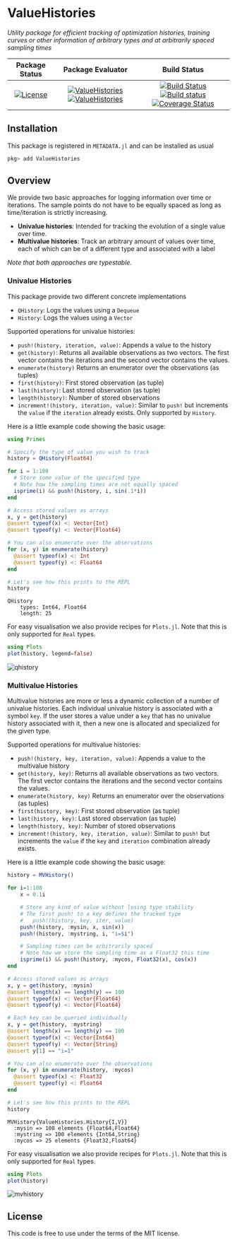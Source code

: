 # ValueHistories

*Utility package for efficient tracking of optimization histories,
training curves or other information of arbitrary types and at
arbitrarily spaced sampling times*

| **Package Status** | **Package Evaluator** | **Build Status**  |
|:------------------:|:---------------------:|:-----------------:|
| [![License](http://img.shields.io/badge/license-MIT-brightgreen.svg?style=flat)](LICENSE.md) | [![ValueHistories](http://pkg.julialang.org/badges/ValueHistories_0.6.svg)](http://pkg.julialang.org/?pkg=ValueHistories) [![ValueHistories](http://pkg.julialang.org/badges/ValueHistories_0.7.svg)](http://pkg.julialang.org/?pkg=ValueHistories) | [![Build Status](https://travis-ci.org/JuliaML/ValueHistories.jl.svg?branch=master)](https://travis-ci.org/JuliaML/ValueHistories.jl) [![Build status](https://ci.appveyor.com/api/projects/status/8v1n9hqfnn5jslyn/branch/master?svg=true)](https://ci.appveyor.com/project/Evizero/valuehistories-jl/branch/master) [![Coverage Status](https://coveralls.io/repos/github/JuliaML/ValueHistories.jl/badge.svg?branch=master)](https://coveralls.io/github/JuliaML/ValueHistories.jl?branch=master) |

## Installation

This package is registered in `METADATA.jl` and can be installed as usual

```julia
pkg> add ValueHistories
```

## Overview

We provide two basic approaches for logging information over time
or iterations. The sample points do not have to be equally spaced as
long as time/iteration is strictly increasing.

- **Univalue histories**: Intended for tracking the evolution of
a single value over time.
- **Multivalue histories**: Track an arbitrary amount of values over
time, each of which can be of a different type and associated with
a label

*Note that both approaches are typestable.*

### Univalue Histories

This package provide two different concrete implementations

- `QHistory`: Logs the values using a `Dequeue`
- `History`: Logs the values using a `Vector`

Supported operations for univalue histories:

- `push!(history, iteration, value)`: Appends a value to the history
- `get(history)`: Returns all available observations as two vectors. The first vector contains the iterations and the second vector contains the values.
- `enumerate(history)` Returns an enumerator over the observations (as tuples)
- `first(history)`: First stored observation (as tuple)
- `last(history)`: Last stored observation (as tuple)
- `length(history)`: Number of stored observations
- `increment!(history, iteration, value)`: Similar to `push!` but increments the `value` if the `iteration` already exists. Only supported by `History`.

Here is a little example code showing the basic usage:

```julia
using Primes

# Specify the type of value you wish to track
history = QHistory(Float64)

for i = 1:100
  # Store some value of the specified type
  # Note how the sampling times are not equally spaced
  isprime(i) && push!(history, i, sin(.1*i))
end

# Access stored values as arrays
x, y = get(history)
@assert typeof(x) <: Vector{Int}
@assert typeof(y) <: Vector{Float64}

# You can also enumerate over the observations
for (x, y) in enumerate(history)
  @assert typeof(x) <: Int
  @assert typeof(y) <: Float64
end

# Let's see how this prints to the REPL
history
```

```
QHistory
    types: Int64, Float64
    length: 25
```

For easy visualisation we also provide recipes for `Plots.jl`.
Note that this is only supported for `Real` types.

```julia
using Plots
plot(history, legend=false)
```

![qhistory](https://rawgithub.com/JuliaML/FileStorage/master/ValueHistories/qhistory.svg)

### Multivalue Histories

Multivalue histories are more or less a dynamic collection of a number
of univalue histories. Each individual univalue history is associated
with a symbol `key`. If the user stores a value under a `key` that
has no univalue history associated with it, then a new one is allocated
and specialized for the given type.

Supported operations for multivalue histories:

- `push!(history, key, iteration, value)`: Appends a value to the multivalue history
- `get(history, key)`: Returns all available observations as two vectors. The first vector contains the iterations and the second vector contains the values.
- `enumerate(history, key)` Returns an enumerator over the observations (as tuples)
- `first(history, key)`: First stored observation (as tuple)
- `last(history, key)`: Last stored observation (as tuple)
- `length(history, key)`: Number of stored observations
- `increment!(history, key, iteration, value)`: Similar to `push!` but increments the `value` if the `key` and `iteration` combination already exists.

Here is a little example code showing the basic usage:

```julia
history = MVHistory()

for i=1:100
    x = 0.1i

    # Store any kind of value without losing type stability
    # The first push! to a key defines the tracked type
    #   push!(history, key, iter, value)
    push!(history, :mysin, x, sin(x))
    push!(history, :mystring, i, "i=$i")

    # Sampling times can be arbitrarily spaced
    # Note how we store the sampling time as a Float32 this time
    isprime(i) && push!(history, :mycos, Float32(x), cos(x))
end

# Access stored values as arrays
x, y = get(history, :mysin)
@assert length(x) == length(y) == 100
@assert typeof(x) <: Vector{Float64}
@assert typeof(y) <: Vector{Float64}

# Each key can be queried individually
x, y = get(history, :mystring)
@assert length(x) == length(y) == 100
@assert typeof(x) <: Vector{Int64}
@assert typeof(y) <: Vector{String}
@assert y[1] == "i=1"

# You can also enumerate over the observations
for (x, y) in enumerate(history, :mycos)
  @assert typeof(x) <: Float32
  @assert typeof(y) <: Float64
end

# Let's see how this prints to the REPL
history
```

```
MVHistory{ValueHistories.History{I,V}}
  :mysin => 100 elements {Float64,Float64}
  :mystring => 100 elements {Int64,String}
  :mycos => 25 elements {Float32,Float64}
```

For easy visualisation we also provide recipes for `Plots.jl`.
Note that this is only supported for `Real` types.

```julia
using Plots
plot(history)
```

![mvhistory](https://rawgithub.com/JuliaML/FileStorage/master/ValueHistories/mvhistory.svg)

## License

This code is free to use under the terms of the MIT license.
